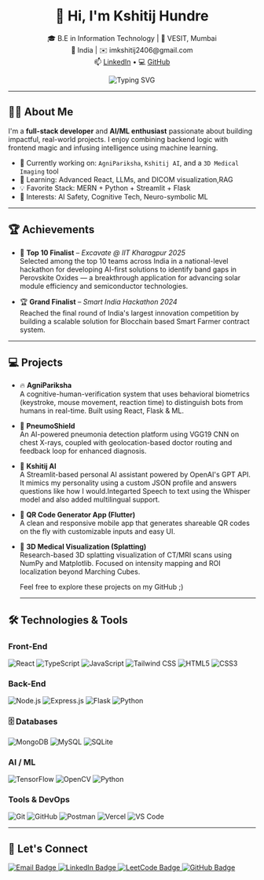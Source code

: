 <!-- GitHub Profile README -->

<h1 align="center">👋 Hi, I'm Kshitij Hundre</h1>

<p align="center">
🎓 B.E in Information Technology | 🏫 VESIT, Mumbai <br>
📍 India | ✉️ imkshitij2406@gmail.com <br>
📫 <a href="https://in.linkedin.com/in/kshitij-hundre-b0a3602b">LinkedIn</a> • 
💻 <a href="https://github.com/alchemist240">GitHub</a>
</p>

<p align="center">
  <img src="https://readme-typing-svg.demolab.com?font=Fira+Code&size=22&duration=2500&pause=900&center=true&vCenter=true&width=1000&lines=AI+ML+Enthusiast+%7C+Full+Stack+Developer+%7C+ML+Researcher;Building+cool+tech+to+bridge+humans+%2B+machines+%F0%9F%A7%A0;Currently+working+on+my+brain+%F0%9F%9A%80;Sleep+is+a+social+construct+%E2%98%95%EF%B8%8F+%F0%9F%92%A1;Definitely+not+talking+to+GPT+at+3AM+%F0%9F%A4%96%F0%9F%92%AC" alt="Typing SVG" />
</p>




---

## 👨‍💻 About Me

I'm a **full-stack developer** and **AI/ML enthusiast** passionate about building impactful, real-world projects. I enjoy combining backend logic with frontend magic and infusing intelligence using machine learning.

- 🔭 Currently working on: `AgniPariksha`, `Kshitij AI`, and a `3D Medical Imaging` tool  
- 🌱 Learning: Advanced React, LLMs, and DICOM visualization,RAG 
- 💡 Favorite Stack: MERN + Python + Streamlit + Flask  
- 🧠 Interests: AI Safety, Cognitive Tech, Neuro-symbolic ML  

---

## 🏆 Achievements

- 🥇 **Top 10 Finalist** – *Excavate @ IIT Kharagpur 2025*  
  Selected among the top 10 teams across India in a national-level hackathon for developing AI-first solutions to identify band gaps in Perovskite Oxides — a breakthrough application for advancing solar module     efficiency and semiconductor technologies.

- 🏆 **Grand Finalist** – *Smart India Hackathon 2024*  
  Reached the final round of India's largest innovation competition by building a scalable solution for Blocchain based Smart Farmer contract system.

---

## 💻 Projects

- 🔥 **AgniPariksha**  
  A cognitive-human-verification system that uses behavioral biometrics (keystroke, mouse movement, reaction time) to distinguish bots from humans in real-time. Built using React, Flask & ML.

- 🏥 **PneumoShield**  
  An AI-powered pneumonia detection platform using VGG19 CNN on chest X-rays, coupled with geolocation-based doctor routing and feedback loop for enhanced diagnosis.

- 🤖 **Kshitij AI**  
  A Streamlit-based personal AI assistant powered by OpenAI's GPT API. It mimics my personality using a custom JSON profile and answers questions like how I would.Integarted Speech to text using the Whisper model   and also added multilingual support.

- 📱 **QR Code Generator App (Flutter)**  
  A clean and responsive mobile app that generates shareable QR codes on the fly with customizable inputs and easy UI.

- 🧬 **3D Medical Visualization (Splatting)**  
  Research-based 3D splatting visualization of CT/MRI scans using NumPy and Matplotlib. Focused on intensity mapping and ROI localization beyond Marching Cubes.

  Feel free to explore these projects on my GitHub ;)

  ---

## 🛠️ Technologies & Tools

### Front-End  
![React](https://img.shields.io/badge/-React-61DAFB?style=flat&logo=react&logoColor=black)
![TypeScript](https://img.shields.io/badge/-TypeScript-3178C6?style=flat&logo=typescript&logoColor=white)
![JavaScript](https://img.shields.io/badge/-JavaScript-F7DF1E?style=flat&logo=javascript&logoColor=black)
![Tailwind CSS](https://img.shields.io/badge/-TailwindCSS-06B6D4?style=flat&logo=tailwindcss&logoColor=white)
![HTML5](https://img.shields.io/badge/-HTML5-E34F26?style=flat&logo=html5&logoColor=white)
![CSS3](https://img.shields.io/badge/-CSS3-1572B6?style=flat&logo=css3&logoColor=white)

### Back-End  
![Node.js](https://img.shields.io/badge/-Node.js-339933?style=flat&logo=node.js&logoColor=white)
![Express.js](https://img.shields.io/badge/-Express.js-000000?style=flat&logo=express&logoColor=white)
![Flask](https://img.shields.io/badge/-Flask-000000?style=flat&logo=flask&logoColor=white)
![Python](https://img.shields.io/badge/-Python-3776AB?style=flat&logo=python&logoColor=white)

### 🗄️ Databases  
![MongoDB](https://img.shields.io/badge/-MongoDB-47A248?style=flat&logo=mongodb&logoColor=white)
![MySQL](https://img.shields.io/badge/-MySQL-4479A1?style=flat&logo=mysql&logoColor=white)
![SQLite](https://img.shields.io/badge/-SQLite-003B57?style=flat&logo=sqlite&logoColor=white)


### AI / ML  
![TensorFlow](https://img.shields.io/badge/-TensorFlow-FF6F00?style=flat&logo=tensorflow&logoColor=white)
![OpenCV](https://img.shields.io/badge/-OpenCV-5C3EE8?style=flat&logo=opencv&logoColor=white)
![Python](https://img.shields.io/badge/-Python-3776AB?style=flat&logo=python&logoColor=white)

### Tools & DevOps  
![Git](https://img.shields.io/badge/-Git-F05032?style=flat&logo=git&logoColor=white)
![GitHub](https://img.shields.io/badge/-GitHub-181717?style=flat&logo=github&logoColor=white)
![Postman](https://img.shields.io/badge/-Postman-FF6C37?style=flat&logo=postman&logoColor=white)
![Vercel](https://img.shields.io/badge/-Vercel-000000?style=flat&logo=vercel&logoColor=white)
![VS Code](https://img.shields.io/badge/-VS%20Code-007ACC?style=flat&logo=visual-studio-code&logoColor=white)

---

## 🤝 Let's Connect

<p align="left">
  <a href="mailto:kshitijhundre240@gmail.com" target="_blank">
    <img src="https://img.shields.io/badge/Email-D14836?style=for-the-badge&logo=gmail&logoColor=white" alt="Email Badge"/>
  </a>
  <a href="https://in.linkedin.com/in/kshitij-hundre-b0a3602b" target="_blank">
    <img src="https://img.shields.io/badge/LinkedIn-0A66C2?style=for-the-badge&logo=linkedin&logoColor=white" alt="LinkedIn Badge"/>
  </a>
  <a href="https://leetcode.com/u/Kshitij_Hundre_24/" target="_blank">
    <img src="https://img.shields.io/badge/LeetCode-FFA116?style=for-the-badge&logo=leetcode&logoColor=black" alt="LeetCode Badge"/>
  </a>
  <a href="https://github.com/alchemist240" target="_blank">
    <img src="https://img.shields.io/badge/GitHub-100000?style=for-the-badge&logo=github&logoColor=white" alt="GitHub Badge"/>
  </a>
  <!-- Optional -->
  <!--
  <a href="https://your-portfolio-url.com" target="_blank">
    <img src="https://img.shields.io/badge/Portfolio-000000?style=for-the-badge&logo=vercel&logoColor=white" alt="Portfolio Badge"/>
  </a>
  -->
</p>


